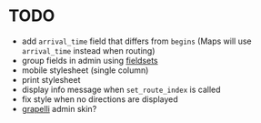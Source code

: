 TODO
====

* add `arrival_time` field that differs from `begins` (Maps will use
  `arrival_time` instead when routing)
* group fields in admin using [fieldsets](https://docs.djangoproject.com/en/dev/ref/contrib/admin/#django.contrib.admin.ModelAdmin.fieldsets)
* mobile stylesheet (single column)
* print stylesheet
* display info message when `set_route_index` is called
* fix style when no directions are displayed
* [grapelli](https://github.com/sehmaschine/django-grappelli) admin skin?

